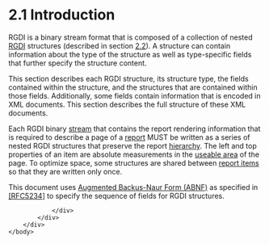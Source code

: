 <html dir="LTR" xmlns:mshelp="http://msdn.microsoft.com/mshelp" xmlns:ddue="http://ddue.schemas.microsoft.com/authoring/2003/5" xmlns:xlink="http://www.w3.org/1999/xlink" xmlns:tool="http://www.microsoft.com/tooltip">
    <head>
        <meta http-equiv="Content-Type" content="text/html; CHARSET=utf-8"></meta>
        <meta name="save" content="history"></meta>
        <title>2.1 Introduction</title>
        <xml>
            <mshelp:toctitle title="2.1 Introduction"></mshelp:toctitle>
            <mshelp:rltitle title="[MS-RGDI]: Introduction"></mshelp:rltitle>
            <mshelp:keyword index="A" term="cea69afe-6c95-4340-ad91-8bdcb85cd796"></mshelp:keyword>
            <mshelp:attr name="DCSext.ContentType" value="open specification"></mshelp:attr>
            <mshelp:attr name="AssetID" value="cea69afe-6c95-4340-ad91-8bdcb85cd796"></mshelp:attr>
            <mshelp:attr name="TopicType" value="kbRef"></mshelp:attr>
            <mshelp:attr name="DCSext.Title" value="[MS-RGDI]: Introduction" />
        </xml>
    </head>
    <body>
        <div id="header">
            <h1 class="heading">2.1 Introduction</h1>
        </div>
        <div id="mainSection">
            <div id="mainBody">
                <div id="allHistory" class="saveHistory"></div>
                <div id="sectionSection0" class="section" name="collapseableSection">
                    

<p>RGDI is a binary stream format that is composed of a
collection of nested <a href="557e6223-9107-4be3-9f7c-b83beb5d16fc.html#gt_3b4b2dcd-d68b-47da-9487-52e52fc60057">RGDI</a>
structures (described in section <a href="73391ef2-f7d7-4583-8ea1-86ace8e120d6.html">2.2</a>). A structure can
contain information about the type of the structure as well as type-specific
fields that further specify the structure content.</p>

<p>This section describes each RGDI structure, its structure
type, the fields contained within the structure, and the structures that are
contained within those fields. Additionally, some fields contain information that
is encoded in XML documents. This section describes the full structure of these
XML documents.</p>

<p>Each RGDI binary <a href="557e6223-9107-4be3-9f7c-b83beb5d16fc.html#gt_f3529cd8-50da-4f36-aa0b-66af455edbb6">stream</a> that contains the
report rendering information that is required to describe a page of a <a href="557e6223-9107-4be3-9f7c-b83beb5d16fc.html#gt_556439b8-0249-44d1-894c-6c7dbd8f0a00">report</a> MUST be written as a
series of nested RGDI structures that preserve the report <a href="557e6223-9107-4be3-9f7c-b83beb5d16fc.html#gt_a07fc05d-cdb0-442c-984a-dd3589b9f682">hierarchy</a>. The left and top
properties of an item are absolute measurements in the <a href="557e6223-9107-4be3-9f7c-b83beb5d16fc.html#gt_bbc1126a-0947-45dd-9c73-9ca91752f994">useable area</a> of the page.
To optimize space, some structures are shared between <a href="557e6223-9107-4be3-9f7c-b83beb5d16fc.html#gt_c6f8e999-fca9-4e79-96e7-fb4c2c43d601">report items</a> so that they
are written only once.</p>

<p>This document uses <a href="557e6223-9107-4be3-9f7c-b83beb5d16fc.html#gt_24ddbbb4-b79e-4419-96ec-0fdd229c9ebf">Augmented Backus-Naur Form
(ABNF)</a> as specified in <a href="https://go.microsoft.com/fwlink/?LinkId=123096">[RFC5234]</a> to specify
the sequence of fields for RGDI structures.</p>


                </div>
            </div>
        </div>
    </body>
</html>